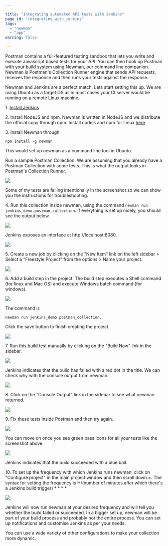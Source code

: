 ```yaml
---

title: "Integrating automated API tests with Jenkins"
page_id: "integrating_with_jenkins"
tags: 
  - "newman"
  - "app"
warning: false

---
```


Postman contains a full-featured testing sandbox that lets you write and execute Javascript based tests for your API. You can then hook up Postman with your build system using Newman, our command line companion. Newman is Postman's Collection Runner engine that sends API requests, receives the response and then runs your tests against the response.

Newman and Jenkins are a perfect match. Lets start setting this up. We are using Ubuntu as a target OS as in most cases your CI server would be running on a remote Linux machine.

1\. [Install Jenkins][0]

2\. Install NodeJS and npm. Newman is written in NodeJS and we distribute the official copy through npm. Install nodejs and npm for Linux [here][1]

3\. Install Newman through 
    
    npm install -g newman

This would set up newman as a command line tool in Ubuntu.

Run a sample Postman Collection. We are assuming that you already have a Postman Collection with some tests. This is what the output looks in Postman's Collection Runner.

[![](https://www.getpostman.com/img/v1/docs/integrating_with_jenkins/integrating_with_jenkins_1.png)
][2]

Some of my tests are failing intentionally in the screenshot so we can show you the instructions for troubleshooting.

4\. Run this collection inside newman, using the command `newman run jenkins_demo.postman_collection`. If everything is set up nicely, you should see the output below.

[![](https://www.getpostman.com/img/v1/docs/integrating_with_jenkins/integrating_with_jenkins_2.png)
][3]

Jenkins exposes an interface at http://localhost:8080\.

[![](https://www.getpostman.com/img/v1/docs/integrating_with_jenkins/integrating_with_jenkins_3.png)
][4]

5\. Create a new job by clicking on the "New Item" link on the left sidebar \> Select a "Freestyle Project" from the options \> Name your project.

[![](https://www.getpostman.com/img/v1/docs/integrating_with_jenkins/integrating_with_jenkins_4.png)
][5]

6\. Add a build step in the project. The build step executes a Shell command (for linux and Mac OS) and execute Windows batch command (for windows).

[![](https://www.getpostman.com/img/v1/docs/integrating_with_jenkins/integrating_with_jenkins_5.png)
][6]

The command is

    newman run jenkins_demo.postman_collection.

Click the save button to finish creating the project.

[![](https://www.getpostman.com/img/v1/docs/integrating_with_jenkins/integrating_with_jenkins_6.png)
][7]

7\. Run this build test manually by clicking on the "Build Now" link in the sidebar.

[![](https://www.getpostman.com/img/v1/docs/integrating_with_jenkins/integrating_with_jenkins_7.png)
][8]

Jenkins indicates that the build has failed with a red dot in the title. We can check why with the console output from newman.

[![](https://www.getpostman.com/img/v1/docs/integrating_with_jenkins/integrating_with_jenkins_8.png)
][9]

8\. Click on the "Console Output" link in the sidebar to see what newman returned.

[![](https://www.getpostman.com/img/v1/docs/integrating_with_jenkins/integrating_with_jenkins_9.png)
][10]

9\. Fix these tests inside Postman and then try again.

[![](https://www.getpostman.com/img/v1/docs/integrating_with_jenkins/integrating_with_jenkins_10.png)
][11]

You can move on once you see green pass icons for all your tests like the screenshot above.

[![](https://www.getpostman.com/img/v1/docs/integrating_with_jenkins/integrating_with_jenkins_11.png)
][12]

Jenkins indicates that the build succeeded with a blue ball.

10\. To set up the frequency with which Jenkins runs newman, click on "Configure project" in the main project window and then scroll down.=. The syntax for setting the frequency is H/(number of minutes after which there's a Jenkins build trigger) \* \* \* \*

[![](https://www.getpostman.com/img/v1/docs/integrating_with_jenkins/integrating_with_jenkins_12.png)
][13]

Jenkins will now run newman at your desired frequency and will tell you whether the build failed or succeeded. In a bigger set up, newman will be part of your build process and probably not the entire process. You can set up notifications and customise Jenkins as per your needs.

You can use a wide variety of other configurations to make your collection more dynamic.


[0]: https://wiki.jenkins-ci.org/display/JENKINS/Installing+Jenkins+on+Ubuntu
[1]: https://docs.npmjs.com/getting-started/installing-node
[2]: https://www.getpostman.com/img/v1/docs/integrating_with_jenkins/integrating_with_jenkins_1.png
[3]: https://www.getpostman.com/img/v1/docs/integrating_with_jenkins/integrating_with_jenkins_2.png
[4]: https://www.getpostman.com/img/v1/docs/integrating_with_jenkins/integrating_with_jenkins_3.png
[5]: https://www.getpostman.com/img/v1/docs/integrating_with_jenkins/integrating_with_jenkins_4.png
[6]: https://www.getpostman.com/img/v1/docs/integrating_with_jenkins/integrating_with_jenkins_5.png
[7]: https://www.getpostman.com/img/v1/docs/integrating_with_jenkins/integrating_with_jenkins_6.png
[8]: https://www.getpostman.com/img/v1/docs/integrating_with_jenkins/integrating_with_jenkins_7.png
[9]: https://www.getpostman.com/img/v1/docs/integrating_with_jenkins/integrating_with_jenkins_8.png
[10]: https://www.getpostman.com/img/v1/docs/integrating_with_jenkins/integrating_with_jenkins_9.png
[11]: https://www.getpostman.com/img/v1/docs/integrating_with_jenkins/integrating_with_jenkins_10.png
[12]: https://www.getpostman.com/img/v1/docs/integrating_with_jenkins/integrating_with_jenkins_11.png
[13]: https://www.getpostman.com/img/v1/docs/integrating_with_jenkins/integrating_with_jenkins_12.png
